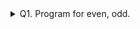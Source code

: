 <details>
<summary>
Q1. Program for even, odd.
</summary>
Write a program to check the number is Positive, Negative or Zero. Take number from user as an input.
</details>